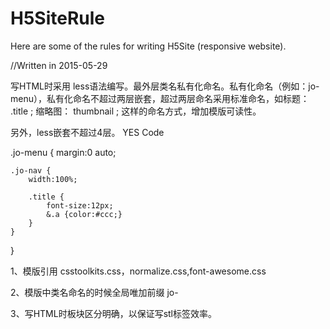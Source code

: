 # H5SiteRule
Here are some of the rules for writing H5Site (responsive website).

//Written in 2015-05-29

写HTML时采用 less语法编写。最外层类名私有化命名。私有化命名（例如：jo-menu），私有化命名不超过两层嵌套，超过两层命名采用标准命名，如标题： .title ; 缩略图： thumbnail ; 这样的命名方式，增加模版可读性。

另外，less嵌套不超过4层。
YES Code

.jo-menu {
	margin:0 auto;
	
	.jo-nav {
		width:100%;
		
		.title {
			font-size:12px;
			&.a {color:#ccc;}
		}
	}
}

1、模版引用 csstoolkits.css，normalize.css,font-awesome.css

2、模版中类名命名的时候全局唯加前缀 jo- 

3、写HTML时板块区分明确，以保证写stl标签效率。
